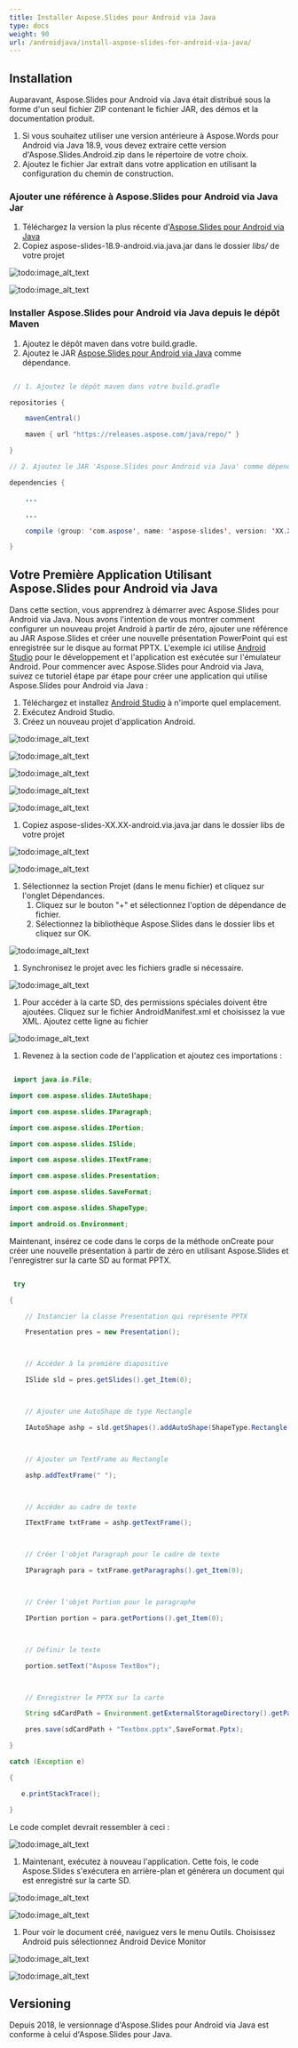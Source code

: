```yaml
---
title: Installer Aspose.Slides pour Android via Java
type: docs
weight: 90
url: /androidjava/install-aspose-slides-for-android-via-java/
---
```





## **Installation**
Auparavant, Aspose.Slides pour Android via Java était distribué sous la forme d'un seul fichier ZIP contenant le fichier JAR, des démos et la documentation produit.

1. Si vous souhaitez utiliser une version antérieure à Aspose.Words pour Android via Java 18.9, vous devez extraire cette version d'Aspose.Slides.Android.zip dans le répertoire de votre choix.
1. Ajoutez le fichier Jar extrait dans votre application en utilisant la configuration du chemin de construction.
### **Ajouter une référence à Aspose.Slides pour Android via Java Jar**
1. Téléchargez la version la plus récente d'[Aspose.Slides pour Android via Java](https://downloads.aspose.com/slides/androidjava)
1. Copiez aspose-slides-18.9-android.via.java.jar dans le dossier *libs/* de votre projet

![todo:image_alt_text](install-aspose-slides-for-android-via-java_1.png)

![todo:image_alt_text](install-aspose-slides-for-android-via-java_2.png)
### **Installer Aspose.Slides pour Android via Java depuis le dépôt Maven**
1. Ajoutez le dépôt maven dans votre build.gradle.
1. Ajoutez le JAR [Aspose.Slides pour Android via Java](https://releases.aspose.com/java/repo/com/aspose/aspose-slides/) comme dépendance.

``` java

 // 1. Ajoutez le dépôt maven dans votre build.gradle 

repositories {

    mavenCentral()

    maven { url "https://releases.aspose.com/java/repo/" }

}

// 2. Ajoutez le JAR 'Aspose.Slides pour Android via Java' comme dépendance

dependencies {

    ...

    ...

    compile (group: 'com.aspose', name: 'aspose-slides', version: 'XX.XX', classifier: 'android.via.java')

}

```
## **Votre Première Application Utilisant Aspose.Slides pour Android via Java**
Dans cette section, vous apprendrez à démarrer avec Aspose.Slides pour Android via Java. Nous avons l'intention de vous montrer comment configurer un nouveau projet Android à partir de zéro, ajouter une référence au JAR Aspose.Slides et créer une nouvelle présentation PowerPoint qui est enregistrée sur le disque au format PPTX. L'exemple ici utilise [Android Studio](https://developer.android.com/studio/index.html) pour le développement et l'application est exécutée sur l'émulateur Android. Pour commencer avec Aspose.Slides pour Android via Java, suivez ce tutoriel étape par étape pour créer une application qui utilise Aspose.Slides pour Android via Java :

1. Téléchargez et installez [Android Studio](https://developer.android.com/studio/index.html) à n'importe quel emplacement.
1. Exécutez Android Studio.
1. Créez un nouveau projet d'application Android.

![todo:image_alt_text](install-aspose-slides-for-android-via-java_3.png)

![todo:image_alt_text](install-aspose-slides-for-android-via-java_4.png)

![todo:image_alt_text](install-aspose-slides-for-android-via-java_5.png)

![todo:image_alt_text](install-aspose-slides-for-android-via-java_6.png)

![todo:image_alt_text](install-aspose-slides-for-android-via-java_7.png)





1. Copiez aspose-slides-XX.XX-android.via.java.jar dans le dossier libs de votre projet

![todo:image_alt_text](install-aspose-slides-for-android-via-java_1.png)

![todo:image_alt_text](install-aspose-slides-for-android-via-java_2.png)




1. Sélectionnez la section Projet (dans le menu fichier) et cliquez sur l'onglet Dépendances.
   1. Cliquez sur le bouton "+" et sélectionnez l'option de dépendance de fichier.
   1. Sélectionnez la bibliothèque Aspose.Slides dans le dossier libs et cliquez sur OK.

![todo:image_alt_text](install-aspose-slides-for-android-via-java_10.png)




1. Synchronisez le projet avec les fichiers gradle si nécessaire. 

![todo:image_alt_text](install-aspose-slides-for-android-via-java_11.png)





1. Pour accéder à la carte SD, des permissions spéciales doivent être ajoutées. Cliquez sur le fichier AndroidManifest.xml et choisissez la vue XML. Ajoutez cette ligne au fichier <uses-permission android:name="android.permission.WRITE_EXTERNAL_STORAGE" />



![todo:image_alt_text](install-aspose-slides-for-android-via-java_12.png)




1. Revenez à la section code de l'application et ajoutez ces importations : 

``` java

 import java.io.File;

import com.aspose.slides.IAutoShape;

import com.aspose.slides.IParagraph;

import com.aspose.slides.IPortion;

import com.aspose.slides.ISlide;

import com.aspose.slides.ITextFrame;

import com.aspose.slides.Presentation;

import com.aspose.slides.SaveFormat;

import com.aspose.slides.ShapeType;

import android.os.Environment; 

```

Maintenant, insérez ce code dans le corps de la méthode onCreate pour créer une nouvelle présentation à partir de zéro en utilisant Aspose.Slides et l'enregistrer sur la carte SD au format PPTX.

``` java

 try

{

    // Instancier la classe Presentation qui représente PPTX

    Presentation pres = new Presentation();



    // Accéder à la première diapositive

    ISlide sld = pres.getSlides().get_Item(0);



    // Ajouter une AutoShape de type Rectangle

    IAutoShape ashp = sld.getShapes().addAutoShape(ShapeType.Rectangle, 150, 75, 150, 50);



    // Ajouter un TextFrame au Rectangle

    ashp.addTextFrame(" ");



    // Accéder au cadre de texte

    ITextFrame txtFrame = ashp.getTextFrame();



    // Créer l'objet Paragraph pour le cadre de texte

    IParagraph para = txtFrame.getParagraphs().get_Item(0);



    // Créer l'objet Portion pour le paragraphe

    IPortion portion = para.getPortions().get_Item(0);



    // Définir le texte

    portion.setText("Aspose TextBox");



    // Enregistrer le PPTX sur la carte

    String sdCardPath = Environment.getExternalStorageDirectory().getPath() + File.separator;

    pres.save(sdCardPath + "Textbox.pptx",SaveFormat.Pptx);

}

catch (Exception e)

{

   e.printStackTrace();

}

```

Le code complet devrait ressembler à ceci :

![todo:image_alt_text](install-aspose-slides-for-android-via-java_13.png)



1. Maintenant, exécutez à nouveau l'application. Cette fois, le code Aspose.Slides s'exécutera en arrière-plan et générera un document qui est enregistré sur la carte SD.

![todo:image_alt_text](install-aspose-slides-for-android-via-java_14.png)

![todo:image_alt_text](install-aspose-slides-for-android-via-java_15.jpg)

1. Pour voir le document créé, naviguez vers le menu Outils. Choisissez Android puis sélectionnez Android Device Monitor

![todo:image_alt_text](install-aspose-slides-for-android-via-java_16.jpg)




![todo:image_alt_text](install-aspose-slides-for-android-via-java_17.jpg)
## **Versioning**
Depuis 2018, le versionnage d'Aspose.Slides pour Android via Java est conforme à celui d'Aspose.Slides pour Java.